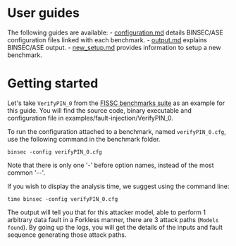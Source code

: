 # User guides

The following guides are available:
    - [configuration.md](configuration.md) details BINSEC/ASE configuration files linked with each benchmark.
    - [output.md](output.md) explains BINSEC/ASE output.
    - [new_setup.md](new_setup.md) provides information to setup a new benchmark.

# Getting started

Let's take `VerifyPIN_0` from the [FISSC benchmarks suite](https://lazart.gricad-pages.univ-grenoble-alpes.fr/fissc/) as an example for this guide. You will find the source code, binary executable and configuration file in examples/fault-injection/VerifyPIN_0.

To run the configuration attached to a benchmark, named `verifyPIN_0.cfg`, use the following command in the benchmark folder.
```
binsec -config verifyPIN_0.cfg
```
Note that there is only one '-' before option names, instead of the most common '--'.

If you wish to display the analysis time, we suggest using the command line:
```
time binsec -config verifyPIN_0.cfg
```

The output will tell you that for this attacker model, able to perform 1 arbitrary data fault in a Forkless manner, there are 3 attack paths (`Models found`). By going up the logs, you will get the details of the inputs and fault sequence generating those attack paths.